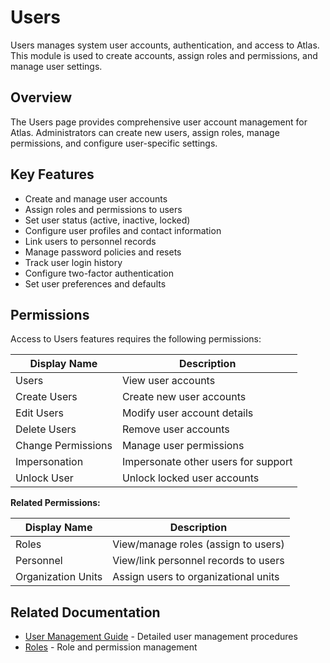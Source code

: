 # Users

Users manages system user accounts, authentication, and access to Atlas. This module is used to create accounts, assign roles and permissions, and manage user settings.

## Overview

The Users page provides comprehensive user account management for Atlas. Administrators can create new users, assign roles, manage permissions, and configure user-specific settings.

## Key Features

* Create and manage user accounts
* Assign roles and permissions to users
* Set user status (active, inactive, locked)
* Configure user profiles and contact information
* Link users to personnel records
* Manage password policies and resets
* Track user login history
* Configure two-factor authentication
* Set user preferences and defaults

## Permissions

Access to Users features requires the following permissions:

| Display Name | Description |
|--------------|-------------|
| Users | View user accounts |
| Create Users | Create new user accounts |
| Edit Users | Modify user account details |
| Delete Users | Remove user accounts |
| Change Permissions | Manage user permissions |
| Impersonation | Impersonate other users for support |
| Unlock User | Unlock locked user accounts |

**Related Permissions:**

| Display Name | Description |
|--------------|-------------|
| Roles | View/manage roles (assign to users) |
| Personnel | View/link personnel records to users |
| Organization Units | Assign users to organizational units |

## Related Documentation

* [User Management Guide](../Web/admin/usermanagement.md) - Detailed user management procedures
* [Roles](../Roles/Index.md) - Role and permission management

